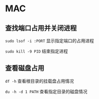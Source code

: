 # MAC

## 查找端口占用并关闭进程

`sudo lsof -i :PORT` 显示指定端口的占用进程

`sudo kill -9 PID` 结束指定进程

## 查看磁盘占用

`df -h` 查看根目录的挂载盘占用情况

`du -h -d 1 PATH` 查看指定目录的磁盘情况